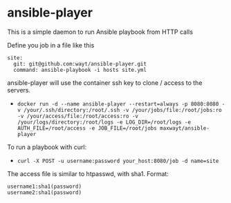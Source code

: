 # ansible-player

This is a simple daemon to run Ansible playbook from HTTP calls

Define you job in a file like this
```
site:
  git: git@github.com:wayt/ansible-player.git
  command: ansible-playbook -i hosts site.yml
```

ansible-player will use the container ssh key to clone / access to the servers.

* `docker run -d --name ansible-player --restart=always -p 8080:8080 -v /your/.ssh/directory:/root/.ssh -v /your/jobs/file:/root/jobs:ro -v /your/access/file:/root/access:ro -v /your/logs/directory:/root/logs -e LOG_DIR=/root/logs -e AUTH_FILE=/root/access -e JOB_FILE=/root/jobs maxwayt/ansible-player`

To run a playbook with curl:

* `curl -X POST -u username:password your_host:8080/job -d name=site`

The access file is similar to htpasswd, with sha1. Format:
```
username1:sha1(password)
username2:sha1(password)
```

